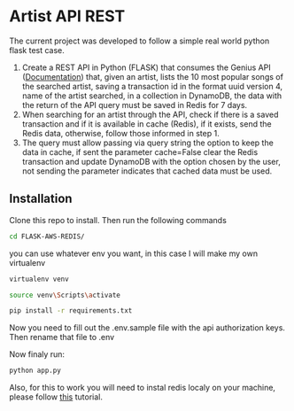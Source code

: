 # Artist API REST

The current project was developed to follow a simple real world python flask test case.

1. Create a REST API in Python (FLASK) that consumes the Genius API ([Documentation](https://docs.genius.com/#/getting-started-h1)) that, given an artist, lists the 10 most popular songs of the searched artist, saving a transaction id in the format uuid version 4, name of the artist searched, in a collection in DynamoDB, the data with the return of the API query must be saved in Redis for 7 days. 
2. When searching for an artist through the API, check if there is a saved transaction and if it is available in cache (Redis), if it exists, send the Redis data, otherwise, follow those informed in step 1. 
3. The query must allow passing via query string the option to keep the data in cache, if sent the parameter cache=False clear the Redis transaction and update DynamoDB with the option chosen by the user, not sending the parameter indicates that cached data must be used.

## Installation

Clone this repo to install. Then run the following commands

```bash
cd FLASK-AWS-REDIS/
```
you can use whatever env you want, in this case I will make my own virtualenv
```bash
virtualenv venv
```
```bash
source venv\Scripts\activate
```
```bash
pip install -r requirements.txt
```
Now you need to fill out the .env.sample file with the api authorization keys. Then rename that file to .env

Now finaly run:

```bash
python app.py
```
Also, for this to work you will need to instal redis localy on your machine, please follow [this](https://redis.io/docs/getting-started/installation/install-redis-on-windows/) tutorial.